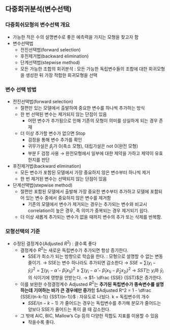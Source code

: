 ## **다중회귀분석(변수선택)**

### 다중회쉬모형의 변수선택 개요

- 가능한 적은 수의 설명변수로 좋은 예측력을 가지는 모형을 찾고자 함
- 변수선택법
    - 전진선택법(forward selection)
    - 후진제거법(backward elimination)
    - 단계선택법(stepwise method)
    - 모든 가능한 조합의 회귀분석 : 모든 가능한 독립변수들의 조합에 대한 회귀모형을 생성한 뒤 가장 적합한 회귀모형을 선택
    

### 변수 선택 방법

- 전진선택법(forward selection)
    - 절편만 있는 모델에서 출발하여 중요한 변수를 하나씩 추가하는 방식
    - 한 번 선택된 변수는 제거되지 않는 단점이 있음
        - 어떤 변수가 추가됨으로 인해 기존의 모형이 의미를 상실하게 되는 경우 존재
    - 더 이상 추가할 변수가 없으면 Stop
        - 검정을 통해 변수 추가를 확인
        - 귀무가설은 $\beta_j$가 0(축소 모형), 대립가설은 not 0(완전 모형)
        - 부분 F 검정 사용 → 완전모형에서 일부에 대한 제약을 가하고 제약이 유효한지를 판단
- 후진제거법(backward elimination)
    - 모든 변수가 포함된 모델에서 가장 중요하지 않은 변수부터 하나씩 제거
    - 한 번 제거된 변수는 선택되지 않는 단점이 있음
- 단계선택법(stepwise method)
    - 절편만 포함된 모델에서 출발해 가장 중요한 변수부터 추가하고 모델에 포함되어 있는 변수 중에서 중요하지 않은 변수를 제거함
        - 기존의 모델에서 변수가 제거되는 경우는 추가되는 변수와 비교시 correlation이 높은 경우, 즉 의미가 중복되는 경우 제거되기 쉽다.
    - 더 이상 새롭게 추가되는 변수가 없을 때까지 변수의 추가 또는 삭제를 반복함.

### 모형선택의 기준

- 수정된 결정계수(Adjusted $R^2$) : 클수록 좋다
    - 결정계수 $R^2$는 새로운 독립변수가 추가되면 항상 증가한다.
        - SSE가 최소가 되는 방향으로 학습을 한다. : 모형으로 설명할 수 없는 변동 줄이기.
        → SSE는 변수 하나라도 추가되면 감소한다
        → $SSE = \sum (y_i - \hat y_i)^2 = \sum (y_i - \hat \alpha - \hat \beta_1 x_{1i})^2 \ge \sum (y_i - \hat \alpha - \hat \beta_1 x_{1i} - \hat \beta_2 x_{2i})^2$
        → $SST$는  $y_i$와 $\bar y_i$의 식이기에 영향을 안받는다.
        → $1- \dfrac {SSE} {SST}$은 증가한다.
    - 이를 보완한 수정결정계수 Adjusted $R^2$는 **추가된 독립변수가 종속변수를 설명하는데 기여하는 바가 큰 경우에만 증가**함
    $Adjusted R^2 = 1 - \dfrac {SSE/(n-k-1)} {SST/(n-1)}$ : 자유도로 나눴다. k = 독립변수의 개수
        - $SSE/(n-k-1)$ 가 줄어드는 경우는 독립변수를 추가해 분모가 줄어드는 양보다 SSE가 줄어드는 폭이 클 때 감소한다.
    - 그 밖에 AIC, BIC, Mallow’s Cp 등의 다양한 적합도 지표를 이용할 수 있음
        - 작을수록 좋다.